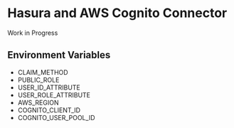 # Hasura and AWS Cognito Connector

Work in Progress


## Environment Variables
* CLAIM_METHOD
* PUBLIC_ROLE
* USER_ID_ATTRIBUTE
* USER_ROLE_ATTRIBUTE
* AWS_REGION
* COGNITO_CLIENT_ID
* COGNITO_USER_POOL_ID